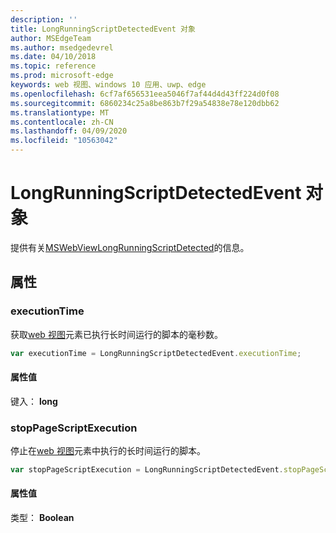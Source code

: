 ```yaml
---
description: ''
title: LongRunningScriptDetectedEvent 对象
author: MSEdgeTeam
ms.author: msedgedevrel
ms.date: 04/10/2018
ms.topic: reference
ms.prod: microsoft-edge
keywords: web 视图、windows 10 应用、uwp、edge
ms.openlocfilehash: 6cf7af656531eea5046f7af44d4d43ff224d0f08
ms.sourcegitcommit: 6860234c25a8be863b7f29a54838e78e120dbb62
ms.translationtype: MT
ms.contentlocale: zh-CN
ms.lasthandoff: 04/09/2020
ms.locfileid: "10563042"
---
```

# LongRunningScriptDetectedEvent 对象

提供有关[MSWebViewLongRunningScriptDetected](../webview.md#mswebviewlongrunningscriptdetected)的信息。

## 属性

### executionTime

获取[web 视图](../webview.md)元素已执行长时间运行的脚本的毫秒数。

```js
var executionTime = LongRunningScriptDetectedEvent.executionTime;
```

#### 属性值
键入： **long**

### stopPageScriptExecution
停止在[web 视图](../webview.md)元素中执行的长时间运行的脚本。

```js
var stopPageScriptExecution = LongRunningScriptDetectedEvent.stopPageScriptExecution;
```

#### 属性值
类型： **Boolean**
